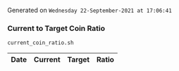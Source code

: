 Generated on `Wednesday 22-September-2021 at 17:06:41`

### Current to Target Coin Ratio
`current_coin_ratio.sh`

Date|Current|Target|Ratio
---|---|---|---
